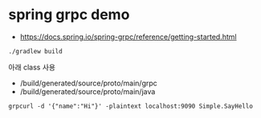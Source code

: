 # spring grpc demo
- https://docs.spring.io/spring-grpc/reference/getting-started.html
```
./gradlew build
```
아래 class 사용
- /build/generated/source/proto/main/grpc
- /build/generated/source/proto/main/java


```
grpcurl -d '{"name":"Hi"}' -plaintext localhost:9090 Simple.SayHello
```
